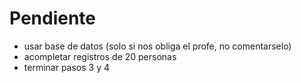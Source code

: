 # Pendiente
- usar base de datos (solo si nos obliga el profe, no comentarselo)
- acompletar registros de 20 personas
- terminar pasos 3 y 4